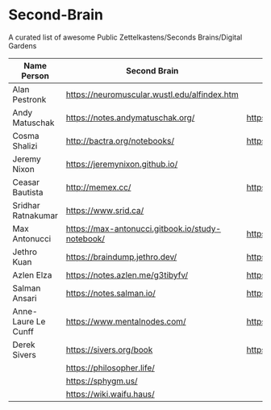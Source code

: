 # Second-Brain
A curated list of awesome Public Zettelkastens/Seconds Brains/Digital Gardens

| Name Person | Second Brain | Twitter |
| --- | --- | --- |
| Alan Pestronk | https://neuromuscular.wustl.edu/alfindex.htm |
| Andy Matuschak | https://notes.andymatuschak.org/ | https://twitter.com/andy_matuschak |
| Cosma Shalizi | http://bactra.org/notebooks/ | https://twitter.com/cshalizi |
| Jeremy Nixon | https://jeremynixon.github.io/ | |
| Ceasar Bautista | http://memex.cc/ | https://twitter.com/Ceasar_Bautista |
| Sridhar Ratnakumar | https://www.srid.ca/ | |
| Max Antonucci | https://max-antonucci.gitbook.io/study-notebook/ | https://twitter.com/Maxwell_Dev |
| Jethro Kuan | https://braindump.jethro.dev/ | https://twitter.com/jethroksy |
| Azlen Elza | https://notes.azlen.me/g3tibyfv/ | https://twitter.com/azlenelza |
| Salman Ansari | https://notes.salman.io/ | https://twitter.com/daretorant |
| Anne-Laure Le Cunff | https://www.mentalnodes.com/ | https://twitter.com/anthilemoon |
| Derek Sivers | https://sivers.org/book | https://twitter.com/sivers |
|| https://philosopher.life/ ||
|| https://sphygm.us/ ||
|| https://wiki.waifu.haus/ ||
